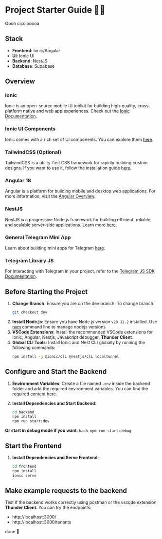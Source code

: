 # Project Starter Guide 🚀😡

Oooh cicciooooa

## Stack

- **Frontend**: Ionic/Angular
- **UI**: Ionic UI
- **Backend**: NestJS
- **Database**: Supabase

## Overview

### Ionic
Ionic is an open-source mobile UI toolkit for building high-quality, cross-platform native and web app experiences. Check out the [Ionic Documentation](https://ionicframework.com/docs/).

### Ionic UI Components
Ionic comes with a rich set of UI components. You can explore them [here](https://ionicframework.com/docs/components).

### TailwindCSS (Optional)
TailwindCSS is a utility-first CSS framework for rapidly building custom designs. If you want to use it, follow the installation guide [here](https://tailwindcss.com/docs/installation).

### Angular 18
Angular is a platform for building mobile and desktop web applications. For more information, visit the [Angular Overview](https://angular.dev/overview).

### NestJS
NestJS is a progressive Node.js framework for building efficient, reliable, and scalable server-side applications. Learn more [here](https://nestjs.com).

### General Telegram Mini App
Learn about building mini apps for Telegram [here](https://docs.telegram-mini-apps.com/platform/about).

### Telegram Library JS
For interacting with Telegram in your project, refer to the [Telegram JS SDK Documentation](https://docs.telegram-mini-apps.com/packages/tma-js-sdk).

## Before Starting the Project

1. **Change Branch**: Ensure you are on the dev branch. To change branch:
    ```bash
    git checkout dev
    ```
2. **Install Node.js**: Ensure you have Node.js version `v20.12.2` installed. Use [nvm](https://nvm.sh) command line to manage nodejs versions
3. **VSCode Extensions**: Install the recommended VSCode extensions for Ionic, Angular, Nestjs, Javascript debugger, **Thunder Client**.
4. **Global CLI Tools**: Install Ionic and Nest CLI globally by running the following commands:
    ```bash
    npm install -g @ionic/cli @nestjs/cli localtunnel

    ```

## Configure and Start the Backend

1. **Environment Variables**: Create a file named `.env` inside the backend folder and add the required environment variables. You can find the required content [here](https://drive.google.com/drive/folders/1puRkZH-ib7z6U-0h4_ra6CioTms1ikdO).

2. **Install Dependencies and Start Backend**:
    ```bash
    cd backend
    npm install
    npm run start:dev
    ```
**Or start in debug mode if you want**:
    ```bash
    npm run start:debug
    ```
    
## Start the Frontend

1. **Install Dependencies and Serve Frontend**:
    ```bash
    cd frontend
    npm install
    ionic serve
    ```

## Make example requests to the backend
Test if the backend works correctly using postman or the vscode extension **Thunder Client**. 
You can try the endpoints:
- http://localhost:3000/
- http://localhost:3000/tenants

done 🎉

